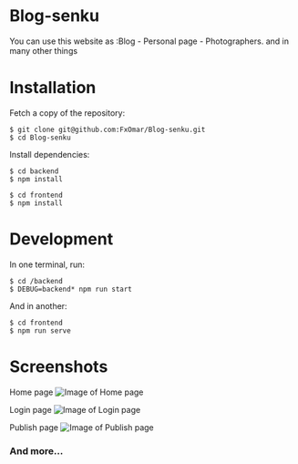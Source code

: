 # Blog-senku
 You can use this website as :Blog - Personal page - Photographers. and in many other things

# Installation
Fetch a copy of the repository:
```
$ git clone git@github.com:FxOmar/Blog-senku.git
$ cd Blog-senku
```
Install dependencies:
```
$ cd backend
$ npm install
```
```
$ cd frontend
$ npm install
```
# Development
In one terminal, run:
```
$ cd /backend
$ DEBUG=backend* npm run start
```
And in another:
```
$ cd frontend
$ npm run serve
```
# Screenshots
Home page
![Image of Home page](https://i.ibb.co/C7hmDZh/screencapture-localhost-8080-2019-12-28-21-59-31.png)

Login page
![Image of Login page](https://i.ibb.co/gjVwJyN/screencapture-localhost-8080-login-2019-12-28-22-00-54.png)

Publish page
![Image of Publish page](https://i.ibb.co/c8pfVHk/screencapture-localhost-8080-user-new-2019-12-28-22-00-14.png)

### And more...
